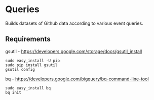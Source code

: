 Queries
=======

Builds datasets of Github data according to various event queries.

Requirements
------------

gsutil - https://developers.google.com/storage/docs/gsutil_install

    sudo easy_install -U pip
    sudo pip install gsutil
    gsutil config

bq - https://developers.google.com/bigquery/bq-command-line-tool

    sudo easy_install bq
    bq init
